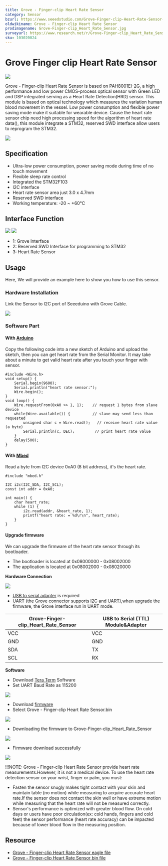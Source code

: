 ```yaml
---
title: Grove - Finger-clip Heart Rate Sensor
category: Sensor
bzurl: https://www.seeedstudio.com/Grove-Finger-clip-Heart-Rate-Sensor-p-2425.html
oldwikiname: Grove - Finger-clip Heart Rate Sensor
prodimagename: Grove-Finger-clip_Heart_Rate_Sensor.jpg
surveyurl: https://www.research.net/r/Grove-Finger-clip_Heart_Rate_Sensor
sku: 103020024
---
```


# Grove Finger clip Heart Rate Sensor

![](https://github.com/SeeedDocument/Grove-Finger-clip\_Heart\_Rate\_Sensor/raw/master/img/Grove-Finger-clip\_Heart\_Rate\_Sensor.jpg)

Grove - Finger-clip Heart Rate Sensor is based on PAH8001EI-2G, a high performance and low power CMOS-process optical sensor with Green LED and DSP integrated serving as a Heart Rate Detection(HRD) sensor. This module is based on optical technology which measures the variation human blood movement in the vessel. Low power consumption and flexible power saving mode make it suitable for wearable device. Cause the heart rate sensor chip need high processing speed for the algorithm of heart rate data(), this module integrate a STM32, reserved SWD interface allow users to reprogram the STM32.

[![](https://github.com/SeeedDocument/Seeed-WiKi/raw/master/docs/images/300px-Get\_One\_Now\_Banner-ragular.png)](https://www.seeedstudio.com/Grove-Finger-clip-Heart-Rate-Sensor-p-2425.html)

## Specification

* Ultra-low power consumption, power saving mode during time of no touch movement
* Flexible sleep rate control
* Integrated the STM32F103
* I2C interface
* Heart rate sensor area just 3.0 x 4.7mm
* Reserved SWD interface
* Working temperature: -20 \~ +60℃

## Interface Function

![](https://github.com/SeeedDocument/Grove-Finger-clip\_Heart\_Rate\_Sensor/raw/master/img/Finger-clip\_Heart\_Rate\_Sensor\_TOP.jpg) ![](https://github.com/SeeedDocument/Grove-Finger-clip\_Heart\_Rate\_Sensor/raw/master/img/Finger-clip\_Heart\_Rate\_Sensor\_Bottom.jpg)

* 1: Grove Interface
* 2: Reserved SWD Interface for programming to STM32
* 3: Heart Rate Sensor

## Usage

Here, We will provide an example here to show you how to use this sensor.

### Hardware Installation

Link the Sensor to I2C port of Seeeduino with Grove Cable.

![](https://github.com/SeeedDocument/Grove-Finger-clip\_Heart\_Rate\_Sensor/raw/master/img/Finger-clip\_Heart\_Rate\_Sensor\_Connect.jpg)

### Software Part

#### With [Arduino](https://app.gitbook.com/w/index.php?title=Arduino\&amp;action=edit\&amp;redlink=1)

Copy the following code into a new sketch of Arduino and upload the sketch, then you can get heart rate from the Serial Monitor. It may take about a minute to get valid heart rate after you touch your finger with sensor.

```
#include <Wire.h>
void setup() {
    Serial.begin(9600);
    Serial.println("heart rate sensor:");
    Wire.begin();
}
void loop() {
    Wire.requestFrom(0xA0 >> 1, 1);    // request 1 bytes from slave device
    while(Wire.available()) {          // slave may send less than requested
        unsigned char c = Wire.read();   // receive heart rate value (a byte)
        Serial.println(c, DEC);         // print heart rate value
    }
    delay(500);
}
```

#### With [Mbed](https://app.gitbook.com/w/index.php?title=Mbed\&amp;action=edit\&amp;redlink=1)

Read a byte from I2C device 0xA0 (8 bit address), it's the heart rate.

```
#include "mbed.h"

I2C i2c(I2C_SDA, I2C_SCL);
const int addr = 0xA0;

int main() {
    char heart_rate;
    while (1) {
        i2c.read(addr, &heart_rate, 1);
        printf("heart rate: = %d\r\n", heart_rate);
    }
}
```

#### Upgrade firmware

We can upgrade the firmware of the heart rate sensor through its bootloader.

* The bootloader is located at 0x08000000 - 0x08002000
* The application is located at 0x08002000 - 0x08020000

**Hardware Connection**

![](https://github.com/SeeedDocument/Grove-Finger-clip\_Heart\_Rate\_Sensor/raw/master/img/Firmware\_Connection.jpg)

* [USB to serial adapter](https://www.seeedstudio.com/CH340G-USB-to-Serial-\(TTL\)-Module%26Adapter-p-2359.html) is required
* UART (the Grove connector supports I2C and UART),when upgrade the firmware, the Grove interface run in UART mode.

| Grove-Finger-clip\_Heart\_Rate\_Sensor | USB to Serial (TTL) Module\&Adapter |
| -------------------------------------- | ----------------------------------- |
| VCC                                    | VCC                                 |
| GND                                    | GND                                 |
| SDA                                    | TX                                  |
| SCL                                    | RX                                  |

**Software**

* Download [Tera Term](https://ttssh2.osdn.jp/index.html.en) Software
* Set UART Baud Rate as 115200

![](https://github.com/SeeedDocument/Grove-Finger-clip\_Heart\_Rate\_Sensor/raw/master/img/BaudRate\_Setting.png)

* Download [firmware](ttps://github.com/SeeedDocument/Grove-Finger-clip\_Heart\_Rate\_Sensor/raw/master/res/Grove-Finger-clip\_Heart\_Rate\_Sensor\_bin.zip)
* Select Grove - Finger-clip Heart Rate Sensor.bin

![](https://github.com/SeeedDocument/Grove-Finger-clip\_Heart\_Rate\_Sensor/raw/master/img/Select\_firmware.png)

* Downloading the firmware to Grove-Finger-clip\_Heart\_Rate\_Sensor

![](https://github.com/SeeedDocument/Grove-Finger-clip\_Heart\_Rate\_Sensor/raw/master/img/Firmware\_download.png)

* Firmware download successfully

![](https://github.com/SeeedDocument/Grove-Finger-clip\_Heart\_Rate\_Sensor/raw/master/img/Finish\_Downloading.png)

!!!NOTE: Grove - Finger-clip Heart Rate Sensor provide heart rate measurements.However, it is not a medical device. To use the heart rate detection sensor on your wrist, finger or palm, you must:

* Fasten the sensor snugly makes tight contact with your skin and maintain table (no motion) while measuring to acquire accurate heart rate.If the sensor does not contact the skin well or have extreme motion while measuring that the heart rate will not be measured correctly.
* Sensor's performance is optimized with greater blood flow. On cold days or users have poor circulation(ex: cold hands, fingers and cold feet) the sensor performance (heart rate accuracy) can be impacted because of lower blood flow in the measuring position.

## Resource

* [Grove - Finger-clip Heart Rate Sensor eagle file](https://github.com/SeeedDocument/Grove-Finger-clip\_Heart\_Rate\_Sensor/raw/master/res/Grove-Finger-clip\_Heart\_Rate\_Sensor\_v1.0\_sch\_pcb.zip)
* [Grove - Finger-clip Heart Rate Sensor bin file](https://github.com/SeeedDocument/Grove-Finger-clip\_Heart\_Rate\_Sensor/raw/master/res/Grove-Finger-clip\_Heart\_Rate\_Sensor\_bin.zip)
